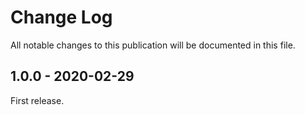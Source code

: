 # Change Log

All notable changes to this publication will be documented in this file.

## 1.0.0 - 2020-02-29

First release.
